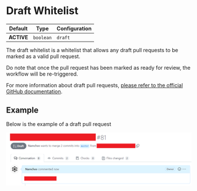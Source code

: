 # Draft Whitelist

Default | Type | Configuration
------- | ---- | -------------
**ACTIVE** | `boolean` | `draft`

The draft whitelist is a whitelist that allows any draft pull requests to be marked as a valid pull request. 

Do note that once the pull request has been marked as ready for review, the workflow will be re-triggered.

For more information about draft pull requests, [please refer to the official GitHub documentation](https://docs.github.com/en/pull-requests/collaborating-with-pull-requests/proposing-changes-to-your-work-with-pull-requests/about-pull-requests#draft-pull-requests).

## Example

Below is the example of a draft pull request

![Draft pull request](./draft.png)